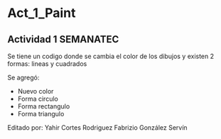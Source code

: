 # Act_1_Paint

## Actividad 1 SEMANATEC

Se tiene un codigo donde se cambia el color de los dibujos y existen 2 formas: lineas y cuadrados

Se agregó:
* Nuevo color
* Forma circulo
* Forma rectangulo
* Forma triangulo

Editado por: 
Yahir Cortes Rodriguez
Fabrizio González Servín
